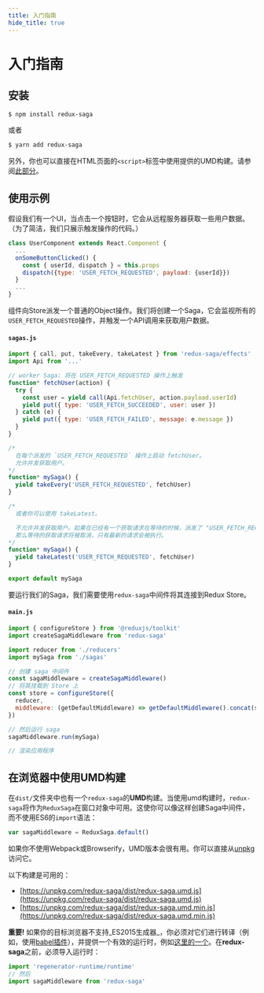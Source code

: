 ```yaml
---
title: 入门指南
hide_title: true
---
```


# 入门指南

## 安装

```sh
$ npm install redux-saga
```

或者

```sh
$ yarn add redux-saga
```

另外，你也可以直接在HTML页面的`<script>`标签中使用提供的UMD构建。请参阅[此部分](#在浏览器中使用UMD构建)。

## 使用示例

假设我们有一个UI，当点击一个按钮时，它会从远程服务器获取一些用户数据。（为了简洁，我们只展示触发操作的代码。）

```javascript
class UserComponent extends React.Component {
  ...
  onSomeButtonClicked() {
    const { userId, dispatch } = this.props
    dispatch({type: 'USER_FETCH_REQUESTED', payload: {userId}})
  }
  ...
}
```

组件向Store派发一个普通的Object操作。我们将创建一个Saga，它会监视所有的`USER_FETCH_REQUESTED`操作，并触发一个API调用来获取用户数据。

#### `sagas.js`

```javascript
import { call, put, takeEvery, takeLatest } from 'redux-saga/effects'
import Api from '...'

// worker Saga: 将在 USER_FETCH_REQUESTED 操作上触发
function* fetchUser(action) {
  try {
    const user = yield call(Api.fetchUser, action.payload.userId)
    yield put({ type: 'USER_FETCH_SUCCEEDED', user: user })
  } catch (e) {
    yield put({ type: 'USER_FETCH_FAILED', message: e.message })
  }
}

/*
  在每个派发的 `USER_FETCH_REQUESTED` 操作上启动 fetchUser。
  允许并发获取用户。
*/
function* mySaga() {
  yield takeEvery('USER_FETCH_REQUESTED', fetchUser)
}

/*
  或者你可以使用 takeLatest。

  不允许并发获取用户。如果在已经有一个获取请求在等待的时候，派发了 "USER_FETCH_REQUESTED"，
  那么等待的获取请求将被取消，只有最新的请求会被执行。
*/
function* mySaga() {
  yield takeLatest('USER_FETCH_REQUESTED', fetchUser)
}

export default mySaga
```

要运行我们的Saga，我们需要使用`redux-saga`中间件将其连接到Redux Store。

#### `main.js`

```javascript
import { configureStore } from '@reduxjs/toolkit'
import createSagaMiddleware from 'redux-saga'

import reducer from './reducers'
import mySaga from './sagas'

// 创建 saga 中间件
const sagaMiddleware = createSagaMiddleware()
// 将其挂载到 Store 上
const store = configureStore({
  reducer, 
  middleware: (getDefaultMiddleware) => getDefaultMiddleware().concat(sagaMiddleware),
})

// 然后运行 saga
sagaMiddleware.run(mySaga)

// 渲染应用程序
```

## 在浏览器中使用UMD构建

在`dist/`文件夹中也有一个`redux-saga`的**UMD**构建。当使用umd构建时，`redux-saga`将作为`ReduxSaga`在窗口对象中可用。这使你可以像这样创建Saga中间件，而不使用ES6的`import`语法：

```javascript
var sagaMiddleware = ReduxSaga.default()
```

如果你不使用Webpack或Browserify，UMD版本会很有用。你可以直接从[unpkg](https://unpkg.com/)访问它。

以下构建是可用的：

- [https://unpkg.com/redux-saga/dist/redux-saga.umd.js](https://unpkg.com/redux-saga/dist/redux-saga.umd.js)
- [https://unpkg.com/redux-saga/dist/redux-saga.umd.min.js](https://unpkg.com/redux-saga/dist/redux-saga.umd.min.js)

**重要!**
如果你的目标浏览器不支持_ES2015生成器_，你必须对它们进行转译（例如，使用[babel插件](https://github.com/facebook/regenerator/tree/main/packages/transform)），并提供一个有效的运行时，例如[这里的一个](https://unpkg.com/regenerator-runtime/runtime.js)。在**redux-saga**之前，必须导入运行时：

```javascript
import 'regenerator-runtime/runtime'
// 然后
import sagaMiddleware from 'redux-saga'
```
